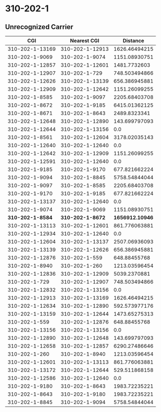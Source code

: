 # 310-202-1
## Unrecognized Carrier


| CGI | Nearest CGI | Distance |
|-----|-------------|----------|
| 310-202-1-13169 | 310-202-1-12913 | 1626.46494215 |
| 310-202-1-9069 | 310-202-1-9074 | 1151.08930751 |
| 310-202-1-12857 | 310-202-1-12601 | 1481.7732603 |
| 310-202-1-12907 | 310-202-1-729 | 748.503494866 |
| 310-202-1-12626 | 310-202-1-13139 | 656.386945881 |
| 310-202-1-12909 | 310-202-1-12642 | 1151.26099255 |
| 310-202-1-8585 | 310-202-1-9097 | 2205.68403708 |
| 310-202-1-8672 | 310-202-1-9185 | 6415.01362125 |
| 310-202-1-8671 | 310-202-1-8643 | 2489.8323341 |
| 310-202-1-12648 | 310-202-1-12890 | 143.699797093 |
| 310-202-1-12644 | 310-202-1-13156 | 0.0 |
| 310-202-1-8561 | 310-202-1-12604 | 3178.02035143 |
| 310-202-1-12640 | 310-202-1-12640 | 0.0 |
| 310-202-1-12642 | 310-202-1-12909 | 1151.26099255 |
| 310-202-1-12591 | 310-202-1-12640 | 0.0 |
| 310-202-1-9185 | 310-202-1-9170 | 677.821662224 |
| 310-202-1-9094 | 310-202-1-8845 | 5758.54844044 |
| 310-202-1-9097 | 310-202-1-8585 | 2205.68403708 |
| 310-202-1-9170 | 310-202-1-9185 | 677.821662224 |
| 310-202-1-13137 | 310-202-1-12640 | 0.0 |
| 310-202-1-9074 | 310-202-1-9069 | 1151.08930751 |
| **310-202-1-8584** | **310-202-1-8672** | **1656912.10946** |
| 310-202-1-13113 | 310-202-1-12601 | 861.776063881 |
| 310-202-1-12934 | 310-202-1-12640 | 0.0 |
| 310-202-1-12604 | 310-202-1-13137 | 2507.06936093 |
| 310-202-1-13139 | 310-202-1-12626 | 656.386945881 |
| 310-202-1-12876 | 310-202-1-559 | 648.88455768 |
| 310-202-1-8940 | 310-202-1-260 | 1213.03596454 |
| 310-202-1-12836 | 310-202-1-12909 | 5039.2370881 |
| 310-202-1-729 | 310-202-1-12907 | 748.503494866 |
| 310-202-1-12832 | 310-202-1-13156 | 0.0 |
| 310-202-1-12913 | 310-202-1-13169 | 1626.46494215 |
| 310-202-1-12634 | 310-202-1-12890 | 592.573977176 |
| 310-202-1-13159 | 310-202-1-12644 | 1473.65275313 |
| 310-202-1-559 | 310-202-1-12876 | 648.88455768 |
| 310-202-1-13156 | 310-202-1-13156 | 0.0 |
| 310-202-1-12890 | 310-202-1-12648 | 143.699797093 |
| 310-202-1-12658 | 310-202-1-12857 | 6290.27486646 |
| 310-202-1-260 | 310-202-1-8940 | 1213.03596454 |
| 310-202-1-12601 | 310-202-1-13113 | 861.776063881 |
| 310-202-1-13172 | 310-202-1-12644 | 529.511868158 |
| 310-202-1-12586 | 310-202-1-12640 | 0.0 |
| 310-202-1-9180 | 310-202-1-8643 | 1983.72235221 |
| 310-202-1-8643 | 310-202-1-9180 | 1983.72235221 |
| 310-202-1-8845 | 310-202-1-9094 | 5758.54844044 |
